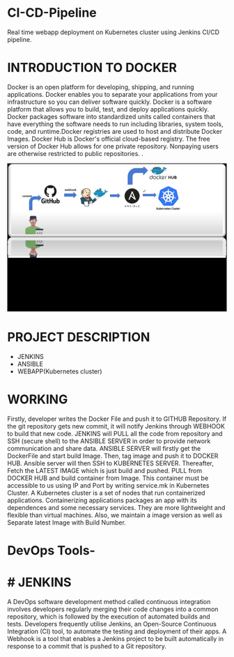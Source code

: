 # CI-CD-Pipeline
Real time webapp deployment on Kubernetes cluster using Jenkins CI/CD pipeline.

# INTRODUCTION TO DOCKER
Docker is an open platform for developing, shipping, and running applications. Docker enables you to separate your applications from your infrastructure so you can deliver software quickly. Docker is a software platform that allows you to build, test, and deploy applications quickly. Docker packages software into standardized units called containers that have everything the software needs to run including libraries, system tools, code, and runtime.Docker registries are used to host and distribute Docker Images. Docker Hub is Docker's official cloud-based registry. The free version of Docker Hub allows for one private repository. Nonpaying users are otherwise restricted to public repositories. .


![image alt](https://github.com/Sindhu777-bts/Sindhu-Adopting--Multi-Cloud-Strategy-with-Docker-and-Kuberbetes/blob/0c97017a1cd494f4d80f69e4007a99f2d5fd0b19/WhatsApp%20Image%202025-02-21%20at%209.13.04%20PM.jpeg)

# PROJECT DESCRIPTION
* JENKINS
* ANSIBLE
* WEBAPP(Kubernetes cluster)

# WORKING
Firstly, developer writes the Docker File and push it to GITHUB Repository. If the git repository gets new commit, it will notify Jenkins through WEBHOOK to build that new code. JENKINS will PULL all the code from repository and SSH (secure shell) to the ANSIBLE SERVER in order to provide network communication and share data. ANSIBLE SERVER will firstly get the DockerFile and start build Image. Then, tag image and push it to DOCKER HUB. Ansible server will then SSH to KUBERNETES SERVER. Thereafter, Fetch the LATEST IMAGE which is just build and pushed. PULL from DOCKER HUB and build container from Image. This container must be accessible to us using IP and Port by writing service.mk in Kubernetes Cluster. A Kubernetes cluster is a set of nodes that run containerized applications. Containerizing applications packages an app with its dependences and some necessary services. They are more lightweight and flexible than virtual machines. Also, we maintain a image version as well as Separate latest Image with Build Number.
# DevOps Tools-
# # JENKINS
A DevOps software development method called continuous integration involves developers regularly merging their code changes into a common repository, which is followed by the execution of automated builds and tests. Developers frequently utilise Jenkins, an Open-Source Continuous Integration (CI) tool, to automate the testing and deployment of their apps. A Webhook is a tool that enables a Jenkins project to be built automatically in response to a commit that is pushed to a Git repository.
